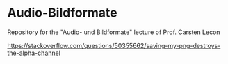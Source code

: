 # Audio-Bildformate
Repository for the "Audio- und Bildformate" lecture of Prof. Carsten Lecon

https://stackoverflow.com/questions/50355662/saving-my-png-destroys-the-alpha-channel
